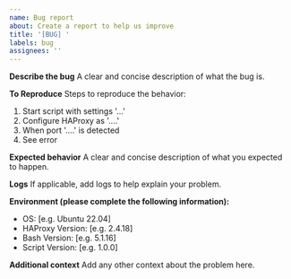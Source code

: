 ```yaml
---
name: Bug report
about: Create a report to help us improve
title: '[BUG] '
labels: bug
assignees: ''
---
```


**Describe the bug**
A clear and concise description of what the bug is.

**To Reproduce**
Steps to reproduce the behavior:
1. Start script with settings '...'
2. Configure HAProxy as '....'
3. When port '....' is detected
4. See error

**Expected behavior**
A clear and concise description of what you expected to happen.

**Logs**
If applicable, add logs to help explain your problem.

**Environment (please complete the following information):**
- OS: [e.g. Ubuntu 22.04]
- HAProxy Version: [e.g. 2.4.18]
- Bash Version: [e.g. 5.1.16]
- Script Version: [e.g. 1.0.0]

**Additional context**
Add any other context about the problem here. 